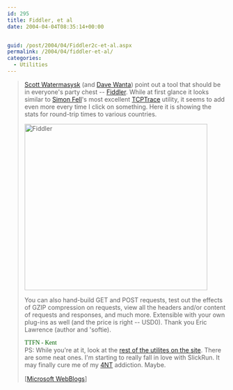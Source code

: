 ```yaml
---
id: 295
title: Fiddler, et al
date: 2004-04-04T08:35:14+00:00


guid: /post/2004/04/Fiddler2c-et-al.aspx
permalink: /2004/04/fiddler-et-al/
categories:
  - Utilities
---
```

<body xmlns="http://www.w3.org/1999/xhtml">
    <div class="Section1">
        <blockquote style='margin-top:5.0pt;margin-bottom:5.0pt'> 
        <p>
            <a href="http://scottwater.com/blog/archive/2004/03/16/Fiddler.aspx" title="http://scottwater.com/blog/archive/2004/03/16/Fiddler.aspx">Scott
            Watermasysk</a> (and <a href="http://weblogs.asp.net/dwanta" title="http://weblogs.asp.net/dwanta">Dave
            Wanta</a>) point out a tool that should be in everyone's party chest -- <a href="http://www.bayden.com/fiddler/" title="http://www.bayden.com/fiddler/">Fiddler</a>.
            While at first glance it looks similar to <a href="http://www.pocketsoap.com/weblog/" title="http://www.pocketsoap.com/weblog/">Simon
            Fell</a>'s most excellent <a href="http://www.pocketsoap.com/tcptrace/" title="http://www.pocketsoap.com/tcptrace/">TCPTrace</a> utility,
            it seems to add even more every time I click on something. Here it is showing the
            stats for round-trip times to various countries.
        </p>
        <p>
            <img border="0" width="420" height="382" id="_x0000_i1025" src="http://www.f1group.com/drop/fiddler.png" alt="Fiddler" />
        </p>
        <p>
            You can also hand-build GET and POST requests, test out the effects of GZIP compression
            on requests, view all the headers and/or content of requests and responses, and much
            more. Extensible with your own plug-ins as well (and the price is right -- USD0).
            Thank you Eric Lawrence (author and 'softie).
        </p>
        <p>
            <font color="darkgreen"><span style='; font-family:Verdana;color:darkgreen'>TTFN -
            Kent<br />
            </span></font>PS: While you're at it, look at the <a href="http://www.bayden.com/other/" title="http://www.bayden.com/other/">rest
            of the utilites on the site</a>. There are some neat ones. I'm starting to really
            fall in love with SlickRun. It may finally cure me of my <a href="http://www.jpsoft.com/4ntdes.htm" title="http://www.jpsoft.com/4ntdes.htm">4NT</a> addiction.
            Maybe.
        </p>
        <p class="MsoNormal">
            <img border="0" width="1" height="1" id="_x0000_i1026" src="http://blogs.msdn.com/ksharkey/aggbug/106939.aspx" />
            <br />
            [<a href="http://blogs.msdn.com/ksharkey/archive/2004/04/02/106939.aspx">Microsoft
            WebBlogs</a>]
        </p>
        </blockquote>
    </div>
</body>